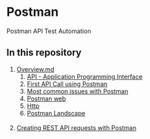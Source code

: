 # Postman
Postman API Test Automation

## In this repository

1. [Overview.md](./doc/0-overiview.md)
    1. [API - Application Programming Interface](./doc/0-overiview.md#API--Application-Programming-Interface)
    2. [First API Call using Postman](./doc/0-overiview.md#First-API-Call-using-Postman)
    3. [Most common issues with Postman](./doc/0-overiview.md#Most-common-issues-with-Postman)
    4. [Postman web](./doc/0-overiview.md#Postman-web)
    5. [Http](./doc/0-overiview.md#Http)
    6. [Postman Landscape](./doc/0-overiview.md#Postman-Landscape)
    <br/>
2. [Creating REST API requests with Postman](./doc/1-rest-request-with-postman.md)